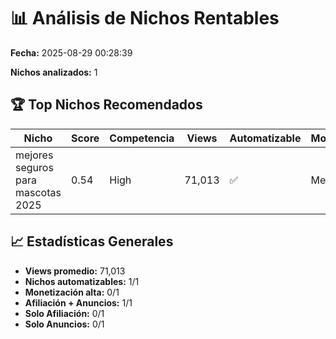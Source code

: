 # 📊 Análisis de Nichos Rentables

**Fecha:** 2025-08-29 00:28:39

**Nichos analizados:** 1

## 🏆 Top Nichos Recomendados

| Nicho | Score | Competencia | Views | Automatizable | Monetización | Tipo |
|-------|-------|-------------|-------|---------------|--------------|------|
| mejores seguros para mascotas 2025 | 0.54 | High | 71,013 | ✅ | Medio | Afiliación + Anuncios |

## 📈 Estadísticas Generales

- **Views promedio:** 71,013
- **Nichos automatizables:** 1/1
- **Monetización alta:** 0/1
- **Afiliación + Anuncios:** 1/1
- **Solo Afiliación:** 0/1
- **Solo Anuncios:** 0/1
